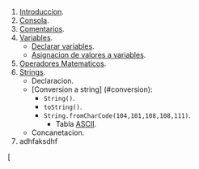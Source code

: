 
1. [Introduccion](#introduccion).
2. [Consola](#consola).
3. [Comentarios](#Comentarios).
2. [Variables](#Variables).
	- [Declarar variables](#Declarar_variables).
	- [Asignacion de valores a variables](#Asignacion_variables).
3. [Operadores Matematicos](#Operadores_Matematicos).
4. [Strings](#Strings).
	- Declaracion.
	- [Conversion a string] (#conversion):
		- ```String()```.
		- ```toString()```.
		- ```String.fromCharCode(104,101,108,108,111)```.
			* Tabla [ASCII](#ASCII).
	- Concanetacion.
5. adhfaksdhf


[